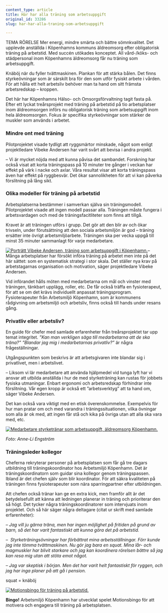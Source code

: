 ```yaml
---
content_type: article
title: Här har alla träning som arbetsuppgift
original_id: 33286
slug: har-har-alla-traning-som-arbetsuppgift

---
```


TEMA RÖRELSE Mer energi, mindre smärta och bättre sömnkvalitet. Det upplevde anställda i Köpenhamns kommuns äldreomsorg efter obligatorisk träning på arbetstid. Med succén utökades konceptet. All vård-/köks- och städpersonal inom Köpenhamns äldreomsorg får nu träning som arbetsuppgift.

Knäböj när du fyller tvättmaskinen. Plankan för att stärka bålen. Det finns styrkeövningar som är särskilt bra för den som utför fysiskt arbete i vården. För att hålla ett helt arbetsliv behöver man ta hand om sitt främsta arbetsredskap – kroppen.

Det här har Köpenhamns Hälso- och Omsorgsförvaltning tagit fasta på. Efter ett lyckat treårsprojekt med träning på arbetstid på tio arbetsplatser inom äldreomsorgen införs nu obligatorisk träning som arbetsuppgift inom hela äldreomsorgen. Fokus är specifika styrkeövningar som stärker de muskler som används i arbetet.

### Mindre ont med träning

Pilotprojektet visade tydligt att ryggsmärtor minskade, något som enligt projektledare Vibeke Andersen har varit svårt att bevisa i andra projekt.

– Vi är mycket nöjda med att kunna påvisa det sambandet. Forskning har också visat att korta träningspass på 10 minuter tre gånger i veckan har effekt på värk i nacke och axlar. Våra resultat visar att korta träningspass även har effekt på ryggbesvär. Det ökar sannolikheten för att vi kan påverka förslitning på lång sikt.

### Olika modeller för träning på arbetstid

Arbetsplatserna bestämmer i samverkan själva sin träningsmodell. Pilotprojektet visade att ingen modell passar alla. Träningen måste fungera i arbetsvardagen och med de träningsfacitliteter som finns att tillgå.

Kravet är att träningen utförs i grupp. Det gör att den blir av och ökar trivseln, under förutsättning att den sociala arbetsmiljön är god – träning ersätter inte övrigt arbetsmiljöarbete. Träningen ska per vecka uppgå till minst 35 minuter sammanlagt för varje medarbetare.

[![Porträtt Vibeke Andersen, träning som arbetsuppgift i Köpenhamn.](https://www.suntarbetsliv.se/wp-content/uploads/2018/08/200x220-vibeke-andersen-foto-kopenhamns-kommun.jpg)](https://www.suntarbetsliv.se/wp-content/uploads/2018/08/200x220-vibeke-andersen-foto-kopenhamns-kommun.jpg)– Många arbetsplatser har försökt införa träning på arbetet men inte på det här sättet: som en systematisk strategi i stor skala. Det ställer nya krav på arbetstagarnas organisation och motivation, säger projektledare Vibeke Andersen.

Vid införandet hålls möten med medarbetarna om mål och vinster med träningen, tänkbart upplägg, roller, etc. De får också träffa en fysioterapeut, för att se om det krävs individuellt anpassat träningsprogram. Fysioterapeuter från Arbetsmiljö Köpenhamn, som är kommunens rådgivning om arbetsmiljö och arbetsliv, finns också till hands under resans gång.

### Privatliv eller arbetsliv?

En guide för chefer med samlade erfarenheter från treårsprojektet tar upp temat integritet. _”Kan man verkligen säga till medarbetarna att de ska träna?” ”Blandar jag mig i medarbetarnas privatliv?”_ är några frågeställningar.

Utgångspunkten som beskrivs är att arbetsgivaren inte blandar sig i privatlivet, men i arbetslivet.

– Liksom vi lär medarbetare att använda hjälpmedel vid tunga lyft har vi ansvar att utbilda anställda i hur de med styrketräning kan rustas för jobbets fysiska utmaningar. Enbart ergonomi och arbetsredskap förhindrar inte förslitning. Vår egen kropp är också ett ”arbetsverktyg” att ta hand om, säger Vibeke Andersen.

Det kan också vara viktigt med en etisk överenskommelse. Exempelvis för hur man pratar om och med varandra i träningssituationen, vilka övningar som alla är ok med, att ingen får stå och kika på övriga utan att alla ska vara med, etc.

[![Medarbetare styrketränar som arbetsuppgift, äldreomsorg Köpenhamn.](https://www.suntarbetsliv.se/wp-content/uploads/2018/08/750x400-kopenhamn-traning-arbetstid-foto-anne-li-engstrom.jpg)](https://www.suntarbetsliv.se/wp-content/uploads/2018/08/750x400-kopenhamn-traning-arbetstid-foto-anne-li-engstrom.jpg)

_Foto: Anne-Li Engström_

### Träningsleder kollegor

Cheferna rekryterar personer på arbetsplatsen som får gå tre dagars utbildning till träningskoordinator hos Arbetsmiljö Köpenhamn. Det är träningskoordinatorn som guidar sina kollegor genom träningspassen. Ibland är det chefen själv som blir koordinator. För att säkra kvaliteten på träningen finns fysioterapeuter som nära sparringpartner efter utbildningen.

Att chefen också tränar kan ge en extra kick, men framför allt är det betydelsefullt att känna att ledningen planerar in träning och prioriterar den så högt. Det tycker några träningskoordinatorer som intervjuats inom projektet. Och så här säger några deltagare (citat ur skrift med samlade erfarenheter):

_– Jag vill ju gärna träna, men har ingen möjlighet på fritiden på grund av barn, så det har varit fantastiskt att kunna göra det på arbetstid._

_–  Styrketräningsövningar har förbättrat mina arbetsställningar. Förr kunde jag inte tömma tvättmaskinen. Nu gör jag bara en squat. Mina lår- och magmuskler har blivit starkare och jag kan koordinera rörelsen bättre så jag kan resa mig utan att stöta emot något._

_– Jag var skeptisk i början. Men det har varit helt fantastiskt för ryggen, och jag har inga planer på att gå i pension._

squat = knäböj

[![Motionsbingo för träning på arbetstid.](https://www.suntarbetsliv.se/wp-content/uploads/2018/08/750x400-motionsbingo.jpg)](https://www.suntarbetsliv.se/wp-content/uploads/2018/08/750x400-motionsbingo.jpg)

**Bingo!** Arbetsmiljö Köpenhamn har utvecklat spelet Motionsbingo för att motivera och engagera till träning på arbetsplatsen.

